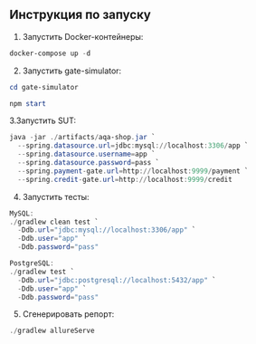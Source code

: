 ## Инструкция по запуску

1. Запустить Docker-контейнеры:
```PowerShell
docker-compose up -d
```

2. Запустить gate-simulator:

```PowerShell
cd gate-simulator

npm start
```

3.Запустить SUT:

```PowerShell
java -jar ./artifacts/aqa-shop.jar `
  --spring.datasource.url=jdbc:mysql://localhost:3306/app `
  --spring.datasource.username=app `
  --spring.datasource.password=pass `
  --spring.payment-gate.url=http://localhost:9999/payment `
  --spring.credit-gate.url=http://localhost:9999/credit
```

4. Запустить тесты:
```PowerShell
MySQL:
./gradlew clean test `
  -Ddb.url="jdbc:mysql://localhost:3306/app" `
  -Ddb.user="app" `
  -Ddb.password="pass"

PostgreSQL:
./gradlew test `
  -Ddb.url="jdbc:postgresql://localhost:5432/app" `
  -Ddb.user="app" `
  -Ddb.password="pass"
```

5. Сгенерировать репорт:
```PowerShell
./gradlew allureServe
```